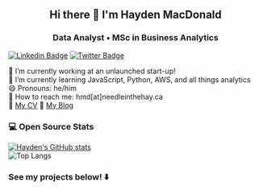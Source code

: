 <h2 align="center">Hi there 👋 I'm Hayden MacDonald</h2>
<h3 align="center">Data Analyst • MSc in Business Analytics</h3>

[![Linkedin Badge](https://img.shields.io/badge/-haydenmacdonald-blue?style=flat-square&logo=Linkedin&logoColor=white&link=https://www.linkedin.com/in/hayden-macdonald/)](https://www.linkedin.com/in/hayden-macdonald/)
[![Twitter Badge](https://img.shields.io/badge/-@HYDNMCDNLD-00acee?style=flat&logo=Twitter&logoColor=white)](https://twitter.com/HYDNMCDNLD)

🔭 I’m currently working at an unlaunched start-up!  
🌱 I’m currently learning JavaScript, Python, AWS, and all things analytics  
😄 Pronouns: he/him  
💌 How to reach me: hmd[at]needleinthehay.ca  
📄 [My CV](https://needleinthehay.ca/cv.pdf)
📝 [My Blog](https://needleinthehay.ca/)

### 💻 Open Source Stats

[![Hayden's GitHub stats](https://github-readme-stats.vercel.app/api?username=HaydenMacDonald&show_icons=true)](https://github.com/HaydenMacDonald/github-readme-stats)  
![Top Langs](https://github-readme-stats.vercel.app/api/top-langs/?username=HaydenMacDonald&layout=compact&exclude_repo=needle-in-the-hay,rweekly.org)

### See my projects below! ⬇️